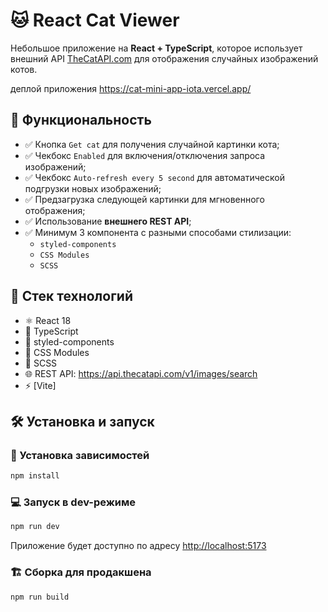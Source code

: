 # 🐱 React Cat Viewer

Небольшое приложение на **React + TypeScript**, которое использует внешний API [TheCatAPI.com](https://thecatapi.com/) для отображения случайных изображений котов.

деплой приложения https://cat-mini-app-iota.vercel.app/

## 🚀 Функциональность

- ✅ Кнопка `Get cat` для получения случайной картинки кота;
- ✅ Чекбокс `Enabled` для включения/отключения запроса изображений;
- ✅ Чекбокс `Auto-refresh every 5 second` для автоматической подгрузки новых изображений;
- ✅ Предзагрузка следующей картинки для мгновенного отображения;
- ✅ Использование **внешнего REST API**;
- ✅ Минимум 3 компонента с разными способами стилизации:
  - `styled-components`
  - `CSS Modules`
  - `SCSS`

## 🧱 Стек технологий

- ⚛️ React 18
- 🔡 TypeScript
- 💅 styled-components
- 🎨 CSS Modules
- 💎 SCSS
- 🌐 REST API: https://api.thecatapi.com/v1/images/search
- ⚡️ [Vite]


## 🛠 Установка и запуск

### 🔧 Установка зависимостей

```bash
npm install
```

### 💻 Запуск в dev-режиме

```bash
npm run dev
```

Приложение будет доступно по адресу [http://localhost:5173](http://localhost:5173)

### 🏗 Сборка для продакшена

```bash
npm run build
```
